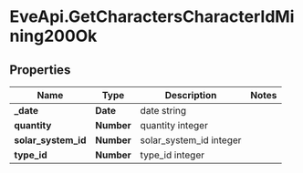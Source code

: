 # EveApi.GetCharactersCharacterIdMining200Ok

## Properties
Name | Type | Description | Notes
------------ | ------------- | ------------- | -------------
**_date** | **Date** | date string | 
**quantity** | **Number** | quantity integer | 
**solar_system_id** | **Number** | solar_system_id integer | 
**type_id** | **Number** | type_id integer | 


